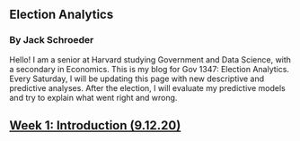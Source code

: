 ## Election Analytics

### By Jack Schroeder

Hello! I am a senior at Harvard studying Government and Data Science, with a secondary in Economics. This is my blog for Gov 1347: Election Analytics. Every Saturday, I will be updating this page with new descriptive and predictive analyses. After the election, I will evaluate my predictive models and try to explain what went right and wrong.

## [Week 1: Introduction (9.12.20)](Posts/week1.md)